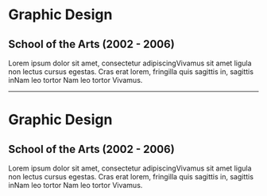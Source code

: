 # Graphic Design

## School of the Arts (2002 - 2006)

Lorem ipsum dolor sit amet, consectetur adipiscingVivamus sit amet
ligula non lectus cursus egestas. Cras erat lorem, fringilla quis
sagittis in, sagittis inNam leo tortor Nam leo tortor Vivamus.

---

# Graphic Design

## School of the Arts (2002 - 2006)

Lorem ipsum dolor sit amet, consectetur adipiscingVivamus sit amet
ligula non lectus cursus egestas. Cras erat lorem, fringilla quis
sagittis in, sagittis inNam leo tortor Nam leo tortor Vivamus.

